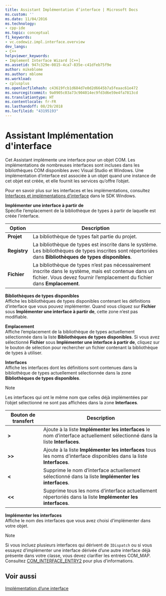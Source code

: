 ```yaml
---
title: Assistant Implémentation d’interface | Microsoft Docs
ms.custom: ''
ms.date: 11/04/2016
ms.technology:
- cpp-ide
ms.topic: conceptual
f1_keywords:
- vc.codewiz.impl.interface.overview
dev_langs:
- C++
helpviewer_keywords:
- Implement Interface Wizard [C++]
ms.assetid: 947c329e-0815-4ca7-835e-c41dfeb75f9e
author: mikeblome
ms.author: mblome
ms.workload:
- cplusplus
ms.openlocfilehash: c43619fcb1d684d7e0d2d6645b7a5feaac61e472
ms.sourcegitcommit: 9a0905c03a73c904014ec9fd3d6e59e4fa7813cd
ms.translationtype: HT
ms.contentlocale: fr-FR
ms.lasthandoff: 08/29/2018
ms.locfileid: "43195193"
---
```

# <a name="implement-interface-wizard"></a>Assistant Implémentation d'interface
Cet Assistant implémente une interface pour un objet COM. Les implémentations de nombreuses interfaces sont incluses dans les bibliothèques COM disponibles avec Visual Studio et Windows. Une implémentation d’interface est associée à un objet quand une instance de cet objet est créée, et elle fournit les services qu’offre l’objet.  
  
 Pour en savoir plus sur les interfaces et les implémentations, consultez [Interfaces et implémentations d’interface](/windows/desktop/com/interfaces-and-interface-implementations) dans le SDK Windows.  
  
 **Implémenter une interface à partir de**  
 Spécifie l’emplacement de la bibliothèque de types à partir de laquelle est créée l’interface.  
  
|Option|Description|  
|------------|-----------------|  
|**Projet**|La bibliothèque de types fait partie du projet.|  
|**Registry**|La bibliothèque de types est inscrite dans le système. Les bibliothèques de types inscrites sont répertoriées dans **Bibliothèques de types disponibles**.|  
|**Fichier**|La bibliothèque de types n’est pas nécessairement inscrite dans le système, mais est contenue dans un fichier. Vous devez fournir l’emplacement du fichier dans **Emplacement**.|  
  
 **Bibliothèques de types disponibles**  
 Affiche les bibliothèques de types disponibles contenant les définitions d’interface que vous pouvez implémenter. Quand vous cliquez sur **Fichier** sous **Implémenter une interface à partir de**, cette zone n’est pas modifiable.  
  
 **Emplacement**  
 Affiche l’emplacement de la bibliothèque de types actuellement sélectionnée dans la liste **Bibliothèques de types disponibles**. Si vous avez sélectionné **Fichier** sous **Implémenter une interface à partir de**, cliquez sur le bouton de sélection pour rechercher un fichier contenant la bibliothèque de types à utiliser.  
  
 **Interfaces**  
 Affiche les interfaces dont les définitions sont contenues dans la bibliothèque de types actuellement sélectionnée dans la zone **Bibliothèques de types disponibles**.  
  
> [!NOTE]
>  Les interfaces qui ont le même nom que celles déjà implémentées par l’objet sélectionné ne sont pas affichées dans la zone **Interfaces**.  
  
|Bouton de transfert|Description|  
|---------------------|-----------------|  
|**>**|Ajoute à la liste **Implémenter les interfaces** le nom d’interface actuellement sélectionné dans la liste **Interfaces**.|  
|**>>**|Ajoute à la liste **Implémenter les interfaces** tous les noms d’interface disponibles dans la liste **Interfaces**.|  
|**<**|Supprime le nom d’interface actuellement sélectionné dans la liste **Implémenter les interfaces**.|  
|**<\<**|Supprime tous les noms d’interface actuellement répertoriés dans la liste **Implémenter les interfaces**.|  
  
 **Implémenter les interfaces**  
 Affiche le nom des interfaces que vous avez choisi d’implémenter dans votre objet.  
  
> [!NOTE]
>  Si vous incluez plusieurs interfaces qui dérivent de `IDispatch` ou si vous essayez d’implémenter une interface dérivée d’une autre interface déjà présente dans votre classe, vous devez clarifier les entrées COM_MAP. Consultez [COM_INTERFACE_ENTRY2](../atl/reference/com-interface-entry-macros.md#com_interface_entry2) pour plus d’informations.  
  
## <a name="see-also"></a>Voir aussi  
 [Implémentation d’une interface](../ide/implementing-an-interface-visual-cpp.md)